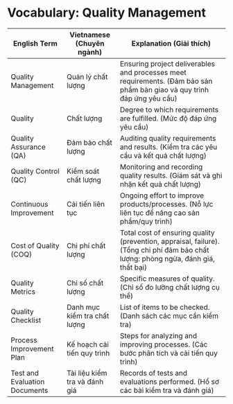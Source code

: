 # Vocabulary: Quality Management

| English Term                   | Vietnamese (Chuyên ngành)         | Explanation (Giải thích) |
|-------------------------------|-----------------------------------|-------------------------|
| Quality Management            | Quản lý chất lượng                | Ensuring project deliverables and processes meet requirements. (Đảm bảo sản phẩm bàn giao và quy trình đáp ứng yêu cầu) |
| Quality                       | Chất lượng                        | Degree to which requirements are fulfilled. (Mức độ đáp ứng yêu cầu) |
| Quality Assurance (QA)        | Đảm bảo chất lượng                | Auditing quality requirements and results. (Kiểm tra các yêu cầu và kết quả chất lượng) |
| Quality Control (QC)          | Kiểm soát chất lượng              | Monitoring and recording quality results. (Giám sát và ghi nhận kết quả chất lượng) |
| Continuous Improvement        | Cải tiến liên tục                 | Ongoing effort to improve products/processes. (Nỗ lực liên tục để nâng cao sản phẩm/quy trình) |
| Cost of Quality (COQ)         | Chi phí chất lượng                | Total cost of ensuring quality (prevention, appraisal, failure). (Tổng chi phí đảm bảo chất lượng: phòng ngừa, đánh giá, thất bại) |
| Quality Metrics               | Chỉ số chất lượng                 | Specific measures of quality. (Chỉ số đo lường chất lượng cụ thể) |
| Quality Checklist             | Danh mục kiểm tra chất lượng      | List of items to be checked. (Danh sách các mục cần kiểm tra) |
| Process Improvement Plan      | Kế hoạch cải tiến quy trình       | Steps for analyzing and improving processes. (Các bước phân tích và cải tiến quy trình) |
| Test and Evaluation Documents | Tài liệu kiểm tra và đánh giá     | Records of tests and evaluations performed. (Hồ sơ các bài kiểm tra và đánh giá) | 